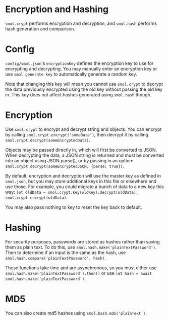 # Encryption and Hashing

`smol.crypt` performs encryption and decryption, and `smol.hash` performs hash generation and comparison.

# Config

`config/smol.json`'s `encryptionKey` defines the encryption key to use for encrypting and decrypting. You may manually enter an encryption key or use `smol generate key` to automatically generate a random key.

Note that changing this key will mean you cannot use `smol.crypt` to decrypt the data previously encrypted using the old key without passing the old key in. This key does not affect hashes generated using `smol.hash` though.

# Encryption

Use `smol.crypt` to encrypt and decrypt string and objects. You can encrypt by calling `smol.crypt.encrypt('someData')`, then decrypt it by calling `smol.crypt.decrypt(someEncryptedData)`.

Objects may be passed directly in, which will first be converted to JSON. When decrypting the data, a JSON string is returned and must be converted into an object using JSON.parse(), or by passing in an option: `smol.crypt.decrypt(someEncryptedJSON, {parse: true})`.

By default, encryption and decryption will use the master key as defined in `smol.json`, but you may store additional keys in this file or elsewhere and use those. For example, you could migrate a bunch of data to a new key this way: `let oldData = smol.crypt.key(oldKey).decrypt(oldData); smol.crypt.encrypt(oldData)`.

You may also pass nothing to key to reset the key back to default.

# Hashing

For security purposes, passwords are stored as hashes rather than saving them as plain text. To do this, use `smol.hash.make('plainTextPassword')`. Then to determine if an input is the same as the hash, use `smol.hash.compare('plainTextPassword', hash)`.

These functions take time and are asynchronous, so you must either use `smol.hash.make('plainTextPassword').then()` or use `let hash = await smol.hash.make('plainTextPassword')`.

# MD5

You can also create md5 hashes using `smol.hash.md5('plainText')`.
